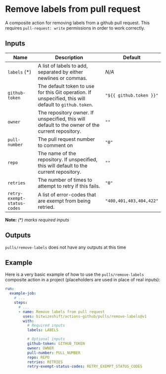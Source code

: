 # Remove labels from pull request

<!-- These docs are generated by a tool -->

A composite action for removing labels from a github pull request.
This requires `pull-request: write` permissions in order to work correctly.

## Inputs

| Name | Description | Default |
|------|-------------|---------|
| `labels` (*) | A list of labels to add, separated by either newlines or commas. | _N/A_ |
| `github-token` | The default token to use for this Git operation. If unspecified, this will default to `github.token`.  | `"${{ github.token }}"` |
| `owner` | The repository owner. If unspecified, this will default to the owner of the current repository.  | `""` |
| `pull-number` | The pull request number to comment on | `"0"` |
| `repo` | The name of the repository. If unspecified, this will default to the current repository.  | `""` |
| `retries` | The number of times to attempt to retry if this fails.  | `"0"` |
| `retry-exempt-status-codes` | A list of error-codes that are exempt from being retried.  | `"400,401,403,404,422"` |

**Note:** _(*) marks required inputs_

## Outputs

`pulls/remove-labels` does not have any outputs at this time

## Example

Here is a very basic example of how to use the `pulls/remove-labels` composite action
in a project (placeholders are used in place of real inputs):

```yaml
run:
  example-job:
    # ... 
    steps:
      # ... 
      - name: Remove labels from pull request
        uses: bitwizeshift/actions-github/pulls/remove-labels@v1
        with:
          # Required inputs
          labels: LABELS

          # Optional inputs
          github-token: GITHUB_TOKEN
          owner: OWNER
          pull-number: PULL_NUMBER
          repo: REPO
          retries: RETRIES
          retry-exempt-status-codes: RETRY_EXEMPT_STATUS_CODES
```
